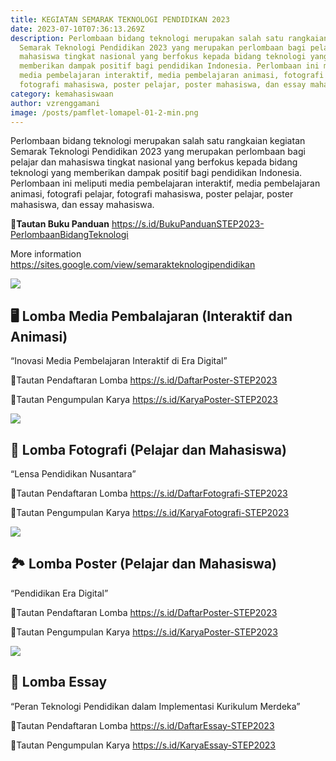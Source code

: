 ```yaml
---
title: KEGIATAN SEMARAK TEKNOLOGI PENDIDIKAN 2023
date: 2023-07-10T07:36:13.269Z
description: Perlombaan bidang teknologi merupakan salah satu rangkaian kegiatan
  Semarak Teknologi Pendidikan 2023 yang merupakan perlombaan bagi pelajar dan
  mahasiswa tingkat nasional yang berfokus kepada bidang teknologi yang
  memberikan dampak positif bagi pendidikan Indonesia. Perlombaan ini meliputi
  media pembelajaran interaktif, media pembelajaran animasi, fotografi pelajar,
  fotografi mahasiswa, poster pelajar, poster mahasiswa, dan essay mahasiswa.
category: kemahasiswaan
author: vzrenggamani
image: /posts/pamflet-lomapel-01-2-min.png
---
```

Perlombaan bidang teknologi merupakan salah satu rangkaian kegiatan Semarak Teknologi Pendidikan 2023 yang merupakan perlombaan bagi pelajar dan mahasiswa tingkat nasional yang berfokus kepada bidang teknologi yang memberikan dampak positif bagi pendidikan Indonesia. Perlombaan ini meliputi media pembelajaran interaktif, media pembelajaran animasi, fotografi pelajar, fotografi mahasiswa, poster pelajar, poster mahasiswa, dan essay mahasiswa.

**📌Tautan Buku Panduan**
<https://s.id/BukuPanduanSTEP2023-PerlombaanBidangTeknologi>

More information <https://sites.google.com/view/semarakteknologipendidikan>

![](/posts/pamflet-lomapel-01-2-min.png)

## 🖥️ Lomba Media Pembalajaran (Interaktif dan Animasi)

“Inovasi Media Pembelajaran Interaktif di Era Digital”

📍Tautan Pendaftaran Lomba
https://s.id/DaftarPoster-STEP2023

📍Tautan Pengumpulan Karya 
https://s.id/KaryaPoster-STEP2023

![](/posts/pamflet-lomba-fotografi-01-2-min.png)

## 📸 Lomba Fotografi (Pelajar dan Mahasiswa)

“Lensa Pendidikan Nusantara”

📍Tautan Pendaftaran Lomba
https://s.id/DaftarFotografi-STEP2023

📍Tautan Pengumpulan Karya 
https://s.id/KaryaFotografi-STEP2023

![](/posts/pamflet-lomba-fotografi-01-2-min.png)

## 🏞️ Lomba Poster (Pelajar dan Mahasiswa)

“Pendidikan Era Digital”

📍Tautan Pendaftaran Lomba
https://s.id/DaftarPoster-STEP2023

📍Tautan Pengumpulan Karya 
https://s.id/KaryaPoster-STEP2023

![](/posts/pamflet-essay-01-2-min.png)

## 📝 Lomba Essay

“Peran Teknologi Pendidikan dalam Implementasi Kurikulum Merdeka”

📍Tautan Pendaftaran Lomba
https://s.id/DaftarEssay-STEP2023

📍Tautan Pengumpulan Karya 
https://s.id/KaryaEssay-STEP2023